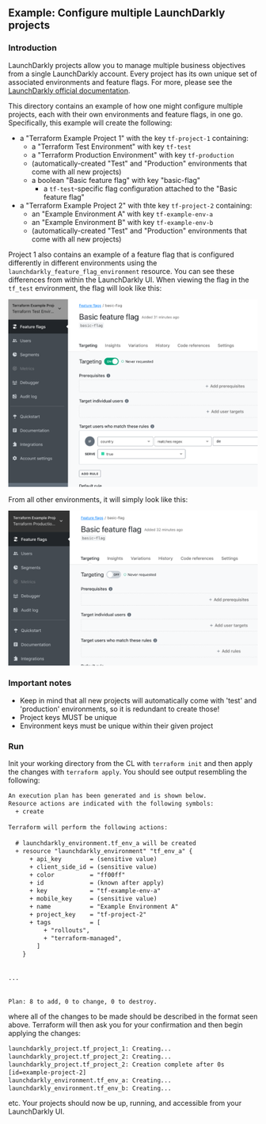 ## Example: Configure multiple LaunchDarkly projects

### Introduction
LaunchDarkly projects allow you to manage multiple business objectives from a single LaunchDarkly account. Every project has its own unique set of associated environments and feature flags. For more, please see the [LaunchDarkly official documentation](https://docs.launchdarkly.com/home/managing-flags/projects).

This directory contains an example of how one might configure multiple projects, each with their own environments and feature flags, in one go. Specifically, this example will create the following:
- a "Terraform Example Project 1" with the key `tf-project-1` containing:
    - a "Terraform Test Environment" with key `tf-test`
    - a "Terraform Production Environment" with key `tf-production`
    - (automatically-created "Test" and "Production" environments that come with all new projects)
    - a boolean "Basic feature flag" with key "basic-flag"
        - a `tf-test`-specific flag configuration attached to the "Basic feature flag" 
- a "Terraform Example Project 2" with thte key `tf-project-2` containing:
    - an "Example Environment A" with key `tf-example-env-a`
    - an "Example Environment B" with key `tf-example-env-b`
    - (automatically-created "Test" and "Production" environments that come with all new projects)

Project 1 also contains an example of a feature flag that is configured differently in different environments using the `launchdarkly_feature_flag_environment` resource. You can see these differences from within the LaunchDarkly UI. When viewing the flag in the `tf_test` environment, the flag will look like this:

![basic flag in the tf_test env](../assets/images/multiple-proj-basic-env-flag.png)

From all other environments, it will simply look like this:

![basic flag](../assets/images/multiple-proj-basic-flag.png)


### Important notes
- Keep in mind that all new projects will automatically come with 'test' and 'production' environments, so it is redundant to create those! 
- Project keys MUST be unique
- Environment keys must be unique within their given project

### Run
Init your working directory from the CL with `terraform init` and then apply the changes with `terraform apply`. You should see output resembling the following:

```
An execution plan has been generated and is shown below.
Resource actions are indicated with the following symbols:
  + create

Terraform will perform the following actions:

  # launchdarkly_environment.tf_env_a will be created
  + resource "launchdarkly_environment" "tf_env_a" {
      + api_key        = (sensitive value)
      + client_side_id = (sensitive value)
      + color          = "ff00ff"
      + id             = (known after apply)
      + key            = "tf-example-env-a"
      + mobile_key     = (sensitive value)
      + name           = "Example Environment A"
      + project_key    = "tf-project-2"
      + tags           = [
          + "rollouts",
          + "terraform-managed",
        ]
    }


...


Plan: 8 to add, 0 to change, 0 to destroy.
```

where all of the changes to be made should be described in the format seen above. Terraform will then ask you for your confirmation and then begin applying the changes:
```
launchdarkly_project.tf_project_1: Creating...
launchdarkly_project.tf_project_2: Creating...
launchdarkly_project.tf_project_2: Creation complete after 0s [id=example-project-2]
launchdarkly_environment.tf_env_a: Creating...
launchdarkly_environment.tf_env_b: Creating...
```
etc. Your projects should now be up, running, and accessible from your LaunchDarkly UI.